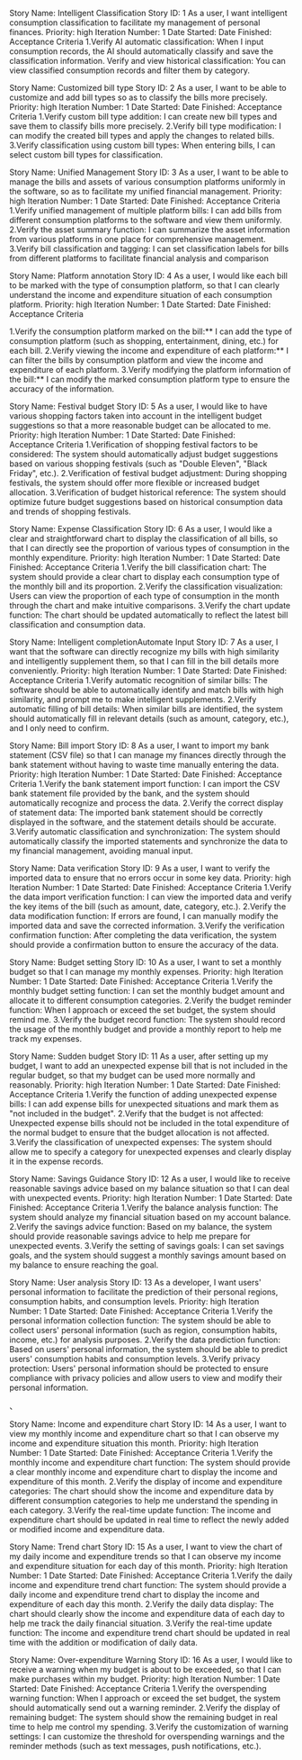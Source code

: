 Story Name: Intelligent Classification
Story ID: 1
As a user,
I want intelligent consumption classification
to facilitate my management of personal finances.
Priority: high
Iteration Number: 1
Date Started:
Date Finished:
Acceptance Criteria
1.Verify AI automatic classification: When I input consumption records, the AI should automatically classify and save the classification information.
Verify and view historical classification: You can view classified consumption records and filter them by category.



Story Name: Customized bill type
Story ID: 2
As a user,
I want to be able to customize and add bill types
so as to classify the bills more precisely.
Priority: high
Iteration Number: 1
Date Started:
Date Finished:
Acceptance Criteria
1.Verify custom bill type addition: I can create new bill types and save them to classify bills more precisely.
2.Verify bill type modification: I can modify the created bill types and apply the changes to related bills.
3.Verify classification using custom bill types: When entering bills, I can select custom bill types for classification.


Story Name: Unified Management
Story ID: 3
As a user,
I want to be able to manage the bills and assets of various consumption platforms uniformly in the software,
so as to facilitate my unified financial management.
Priority: high
Iteration Number: 1
Date Started:
Date Finished:
Acceptance Criteria
1.Verify unified management of multiple platform bills: I can add bills from different consumption platforms to the software and view them uniformly.
2.Verify the asset summary function: I can summarize the asset information from various platforms in one place for comprehensive management.
3.Verify bill classification and tagging: I can set classification labels for bills from different platforms to facilitate financial analysis and comparison


Story Name: Platform annotation
Story ID: 4
As a user,
I would like each bill to be marked with the type of consumption platform,
so that I can clearly understand the income and expenditure situation of each consumption platform.
Priority: high
Iteration Number: 1
Date Started:
Date Finished:
Acceptance Criteria

1.Verify the consumption platform marked on the bill:** I can add the type of consumption platform (such as shopping, entertainment, dining, etc.) for each bill.
2.Verify viewing the income and expenditure of each platform:** I can filter the bills by consumption platform and view the income and expenditure of each platform.
3.Verify modifying the platform information of the bill:** I can modify the marked consumption platform type to ensure the accuracy of the information.


Story Name: Festival budget
Story ID: 5
As a user,
 I would like to have various shopping factors taken into account in the intelligent budget suggestions
so that a more reasonable budget can be allocated to me.
Priority: high
Iteration Number: 1
Date Started:
Date Finished:
Acceptance Criteria
1.Verification of shopping festival factors to be considered: The system should automatically adjust budget suggestions based on various shopping festivals (such as "Double Eleven", "Black Friday", etc.).
2.Verification of festival budget adjustment: During shopping festivals, the system should offer more flexible or increased budget allocation.
3.Verification of budget historical reference: The system should optimize future budget suggestions based on historical consumption data and trends of shopping festivals.



Story Name: Expense Classification
Story ID: 6
As a user,
I would like a clear and straightforward chart to display the classification of all bills,
so that I can directly see the proportion of various types of consumption in the monthly expenditure.
Priority: high
Iteration Number: 1
Date Started:
Date Finished:
Acceptance Criteria
1.Verify the bill classification chart: The system should provide a clear chart to display each consumption type of the monthly bill and its proportion.
2.Verify the classification visualization: Users can view the proportion of each type of consumption in the month through the chart and make intuitive comparisons.
3.Verify the chart update function: The chart should be updated automatically to reflect the latest bill classification and consumption data.






Story Name: Intelligent completionAutomate Input
Story ID: 7
As a user,
I want that the software can directly recognize my bills with high similarity and intelligently supplement them,
so that I can fill in the bill details more conveniently.
Priority: high
Iteration Number: 1
Date Started:
Date Finished:
Acceptance Criteria
1.Verify automatic recognition of similar bills: The software should be able to automatically identify and match bills with high similarity, and prompt me to make intelligent supplements.
2.Verify automatic filling of bill details: When similar bills are identified, the system should automatically fill in relevant details (such as amount, category, etc.), and I only need to confirm.










Story Name: Bill import
Story ID: 8
As a user,
I want to import my bank statement (CSV file)
so that I can manage my finances directly through the bank statement without having to waste time manually entering the data.
Priority: high
Iteration Number: 1
Date Started:
Date Finished:
Acceptance Criteria
1.Verify the bank statement import function: I can import the CSV bank statement file provided by the bank, and the system should automatically recognize and process the data.
2.Verify the correct display of statement data: The imported bank statement should be correctly displayed in the software, and the statement details should be accurate.
3.Verify automatic classification and synchronization: The system should automatically classify the imported statements and synchronize the data to my financial management, avoiding manual input.

Story Name: Data verification
Story ID: 9
As a user,
I want to verify the imported data
to ensure that no errors occur in some key data.
Priority: high
Iteration Number: 1
Date Started:
Date Finished:
Acceptance Criteria
1.Verify the data import verification function: I can view the imported data and verify the key items of the bill (such as amount, date, category, etc.).
2.Verify the data modification function: If errors are found, I can manually modify the imported data and save the corrected information.
3.Verify the verification confirmation function: After completing the data verification, the system should provide a confirmation button to ensure the accuracy of the data.









Story Name: Budget setting
Story ID: 10
As a user,
I want to set a monthly budget
so that I can manage my monthly expenses.
Priority: high
Iteration Number: 1
Date Started:
Date Finished:
Acceptance Criteria
1.Verify the monthly budget setting function: I can set the monthly budget amount and allocate it to different consumption categories.
2.Verify the budget reminder function: When I approach or exceed the set budget, the system should remind me.
3.Verify the budget record function: The system should record the usage of the monthly budget and provide a monthly report to help me track my expenses.




Story Name: Sudden budget
Story ID: 11
As a user, after setting up my budget,
I want to add an unexpected expense bill that is not included in the regular budget,
so that my budget can be used more normally and reasonably.
Priority: high
Iteration Number: 1
Date Started:
Date Finished:
Acceptance Criteria
1.Verify the function of adding unexpected expense bills: I can add expense bills for unexpected situations and mark them as "not included in the budget".
2.Verify that the budget is not affected: Unexpected expense bills should not be included in the total expenditure of the normal budget to ensure that the budget allocation is not affected.
3.Verify the classification of unexpected expenses: The system should allow me to specify a category for unexpected expenses and clearly display it in the expense records.






Story Name: Savings Guidance
Story ID: 12
As a user,
I would like to receive reasonable savings advice based on my balance situation
so that I can deal with unexpected events.
Priority: high
Iteration Number: 1
Date Started:
Date Finished:
Acceptance Criteria
1.Verify the balance analysis function: The system should analyze my financial situation based on my account balance.
2.Verify the savings advice function: Based on my balance, the system should provide reasonable savings advice to help me prepare for unexpected events.
3.Verify the setting of savings goals: I can set savings goals, and the system should suggest a monthly savings amount based on my balance to ensure reaching the goal.







Story Name: User analysis
Story ID: 13
As a developer,
I want users' personal information
to facilitate the prediction of their personal regions, consumption habits, and consumption levels.
Priority: high
Iteration Number: 1
Date Started:
Date Finished:
Acceptance Criteria
1.Verify the personal information collection function: The system should be able to collect users' personal information (such as region, consumption habits, income, etc.) for analysis purposes.
2.Verify the data prediction function: Based on users' personal information, the system should be able to predict users' consumption habits and consumption levels.
3.Verify privacy protection: Users' personal information should be protected to ensure compliance with privacy policies and allow users to view and modify their personal information.


、






Story Name: Income and expenditure chart
Story ID: 14
As a user,
I want to view my monthly income and expenditure chart
so that I can observe my income and expenditure situation this month.
Priority: high
Iteration Number: 1
Date Started:
Date Finished:
Acceptance Criteria
1.Verify the monthly income and expenditure chart function: The system should provide a clear monthly income and expenditure chart to display the income and expenditure of this month.
2.Verify the display of income and expenditure categories: The chart should show the income and expenditure data by different consumption categories to help me understand the spending in each category.
3.Verify the real-time update function: The income and expenditure chart should be updated in real time to reflect the newly added or modified income and expenditure data.


Story Name: Trend chart
Story ID: 15
As a user,
I want to view the chart of my daily income and expenditure trends
so that I can observe my income and expenditure situation for each day of this month.
Priority: high
Iteration Number: 1
Date Started:
Date Finished:
Acceptance Criteria
1.Verify the daily income and expenditure trend chart function: The system should provide a daily income and expenditure trend chart to display the income and expenditure of each day this month.
2.Verify the daily data display: The chart should clearly show the income and expenditure data of each day to help me track the daily financial situation.
3.Verify the real-time update function: The income and expenditure trend chart should be updated in real time with the addition or modification of daily data.






Story Name: Over-expenditure Warning
Story ID: 16
As a user,
I would like to receive a warning when my budget is about to be exceeded,
so that I can make purchases within my budget.
Priority: high
Iteration Number: 1
Date Started:
Date Finished:
Acceptance Criteria
1.Verify the overspending warning function: When I approach or exceed the set budget, the system should automatically send out a warning reminder.
2.Verify the display of remaining budget: The system should show the remaining budget in real time to help me control my spending.
3.Verify the customization of warning settings: I can customize the threshold for overspending warnings and the reminder methods (such as text messages, push notifications, etc.).
